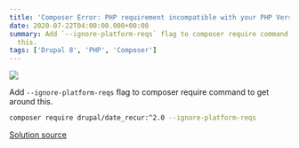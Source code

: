 ```yaml
---
title: 'Composer Error: PHP requirement incompatible with your PHP Version'
date: 2020-07-22T04:00:00.000+00:00
summary: Add `--ignore-platform-reqs` flag to composer require command to get around
  this.
tags: ['Drupal 8', 'PHP', 'Composer']
---
```


![](/static/images/content/screen-shot-2020-07-22-at-9-54-28-am.png)

Add `--ignore-platform-reqs` flag to composer require command to get around this.

```bash
composer require drupal/date_recur:^2.0 --ignore-platform-reqs
```

[Solution source](https://magento.stackexchange.com/questions/207318/php-requirement-incompatible-with-your-php-version-composer-module-installatio)
